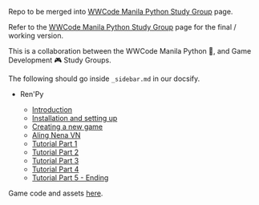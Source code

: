 Repo to be merged into [WWCode Manila Python Study Group](https://wwcodemanila.github.io/WWCodeManila-Python/#/) page. 

Refer to the [WWCode Manila Python Study Group](https://wwcodemanila.github.io/WWCodeManila-Python/#/) page for the final / working version.

This is a collaboration between the WWCode Manila Python :snake:, and Game Development :video_game: Study Groups. 

The following should go inside `_sidebar.md`  in our docsify.

- Ren'Py

  - [Introduction](introduction.md)
  - [Installation and setting up](installation.md)
  - [Creating a new game](create-new-game.md)
  - [Aling Nena VN](aling-nena-vn.md)
  - [Tutorial Part 1](scene1.md)
  - [Tutorial Part 2](scene2.md)
  - [Tutorial Part 3](scene3.md)
  - [Tutorial Part 4](scene4.md)
  - [Tutorial Part 5 - Ending](scene567.md)

Game code and assets [here](http://bit.ly/wwcodemanila-renpy).



